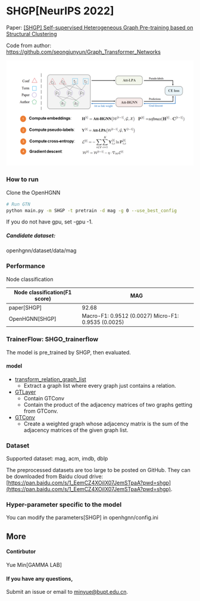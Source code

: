 # SHGP[NeurIPS 2022]

Paper: [[SHGP] Self-supervised Heterogeneous Graph Pre-training based on Structural Clustering](https://openreview.net/forum?id=fBU4qsM6Fkf)

Code from author: https://github.com/seongjunyun/Graph_Transformer_Networks

![model](shgp.png)

### How to run

Clone the OpenHGNN

```bash
# Run GTN
python main.py -m SHGP -t pretrain -d mag -g 0 --use_best_config
```

If you do not have gpu, set -gpu -1.

##### Candidate dataset: 

openhgnn/dataset/data/mag


### Performance

Node classification

| Node classification(F1 score) | MAG                                                 | 
|-------------------------------|-----------------------------------------------------|
| paper[SHGP]                   | 92.68                                               |
| OpenHGNN[SHGP]                | Macro-F1: 0.9512 (0.0027) Micro-F1: 0.9535 (0.0025) | 

### TrainerFlow: SHGO_trainerflow

The model is pre_trained by SHGP, then evaluated.

#### model

- [transform_relation_graph_list](../../utils/utils.py)
  - Extract a  graph list where every graph just contains a relation.
- [GTLayer](../../models/GTN_sparse.py)
  - Contain GTConv
  - Contain the product of the adjacency matrices of two graphs getting from GTConv.
- [GTConv](../../models/GTN_sparse.py)
  - Create a weighted graph whose adjacency matrix is the sum of the adjacency matrices of the given graph list.

### Dataset

Supported dataset: mag, acm, imdb, dblp

The preprocessed datasets are too large to be posted on GitHub. They can be downloaded from Baidu cloud drive: [https://pan.baidu.com/s/1_EemCZ4XOiIX07JemSTpaA?pwd=shgp](https://pan.baidu.com/s/1_EemCZ4XOiIX07JemSTpaA?pwd=shgp).


### Hyper-parameter specific to the model

You can modify the parameters[SHGP] in openhgnn/config.ini

## More

#### Contirbutor

Yue Min[GAMMA LAB]

#### If you have any questions,

Submit an issue or email to [minyue@bupt.edu.cn](mailto:minyue@bupt.edu.cn).

